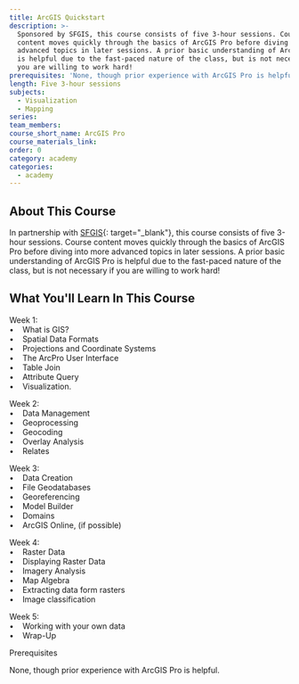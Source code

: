 ```yaml
---
title: ArcGIS Quickstart
description: >-
  Sponsored by SFGIS, this course consists of five 3-hour sessions. Course
  content moves quickly through the basics of ArcGIS Pro before diving into more
  advanced topics in later sessions. A prior basic understanding of ArcGIS Pro
  is helpful due to the fast-paced nature of the class, but is not necessary if
  you are willing to work hard!
prerequisites: 'None, though prior experience with ArcGIS Pro is helpful.'
length: Five 3-hour sessions
subjects:
  - Visualization
  - Mapping
series:
team_members:
course_short_name: ArcGIS Pro
course_materials_link:
order: 0
category: academy
categories:
  - academy
---
```


## About This Course

In partnership with [SFGIS](https://sfgis-img.sfgov.org/#about){: target="_blank"}, this course consists of five 3-hour sessions. Course content moves quickly through the basics of ArcGIS Pro before diving into more advanced topics in later sessions. A prior basic understanding of ArcGIS Pro is helpful due to the fast-paced nature of the class, but is not necessary if you are willing to work hard!

## What You'll Learn In This Course

Week 1: <br>•    What is GIS? <br>•    Spatial Data Formats<br>•    Projections and Coordinate Systems<br>•    The ArcPro User Interface <br>•    Table Join<br>•    Attribute Query<br>•    Visualization.

Week 2:<br>•    Data Management <br>•    Geoprocessing<br>•    Geocoding<br>•    Overlay Analysis<br>•    Relates

Week 3:<br>•    Data Creation <br>•    File Geodatabases<br>•    Georeferencing<br>•    Model Builder<br>•    Domains<br>•    ArcGIS Online, (if possible) 

Week 4: <br>•    Raster Data<br>•    Displaying Raster Data<br>•    Imagery Analysis<br>•    Map Algebra<br>•    Extracting data form rasters<br>•    Image classification 

Week 5: <br>•    Working with your own data<br>•    Wrap-Up

Prerequisites

None, though prior experience with ArcGIS Pro is helpful.
